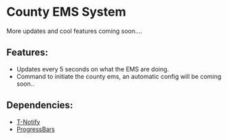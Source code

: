 # County EMS System

More updates and cool features coming soon....

## Features:
- Updates every 5 seconds on what the EMS are doing.
- Command to initiate the county ems, an automatic config will be coming soon..

## Dependencies:
- [T-Notify](https://github.com/TasoOneAsia/t-notify)
- [ProgressBars](https://forum.cfx.re/t/release-progress-bars-1-0-standalone/526287)
